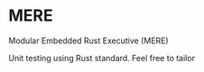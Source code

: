# MERE
Modular Embedded Rust Executive (MERE)

Unit testing using Rust standard. Feel free to tailor
